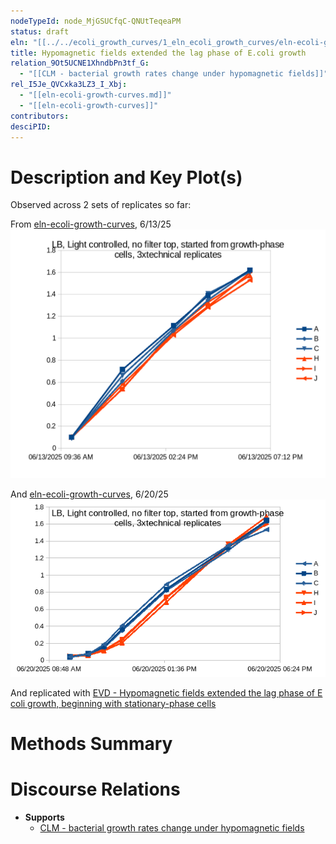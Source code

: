 ```yaml
---
nodeTypeId: node_MjGSUCfqC-QNUtTeqeaPM
status: draft
eln: "[[../../ecoli_growth_curves/1_eln_ecoli_growth_curves/eln-ecoli-growth-curves|eln-ecoli-growth-curves]]"
title: Hypomagnetic fields extended the lag phase of E.coli growth
relation_9Ot5UCNE1XhndbPn3tf_G:
  - "[[CLM - bacterial growth rates change under hypomagnetic fields]]"
rel_I5Je_QVCxka3LZ3_I_Xbj:
  - "[[eln-ecoli-growth-curves.md]]"
  - "[[eln-ecoli-growth-curves]]"
contributors:
desciPID:
---
```

# Description and Key Plot(s)

Observed across 2 sets of replicates so far:

From [eln-ecoli-growth-curves](../../ecoli_growth_curves/1_eln_ecoli_growth_curves/eln-ecoli-growth-curves.md#2025%2006%2013), 6/13/25
![Pasted image 20250919152633](ecoli_growth_curves/1_eln_ecoli_growth_curves/attachments/Pasted%20image%2020250919152633.png)

And [eln-ecoli-growth-curves](../../ecoli_growth_curves/1_eln_ecoli_growth_curves/eln-ecoli-growth-curves.md#2025%2006%2020), 6/20/25
![Pasted image 20250919152552](ecoli_growth_curves/1_eln_ecoli_growth_curves/attachments/Pasted%20image%2020250919152552.png)

And replicated with [EVD - Hypomagnetic fields extended the lag phase of E coli growth, beginning with stationary-phase cells](results/discourse_graph/EVD%20-%20Hypomagnetic%20fields%20extended%20the%20lag%20phase%20of%20E%20coli%20growth,%20beginning%20with%20stationary-phase%20cells.md)

# Methods Summary

# Discourse Relations
- **Supports**
	- [CLM - bacterial growth rates change under hypomagnetic fields](CLM%20-%20bacterial%20growth%20rates%20change%20under%20hypomagnetic%20fields.md)